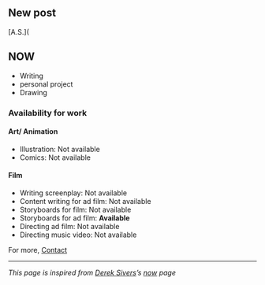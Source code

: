 ## New post
[A.S.](

## NOW

-   Writing
  -   personal project
-   Drawing

### Availability for work

#### Art/ Animation

-   Illustration: Not available
-   Comics: Not available

#### Film

-   Writing screenplay: Not available
-   Content writing for ad film: Not available
-   Storyboards for film: Not available
-   Storyboards for ad film: **Available**
-   Directing ad film: Not available
-   Directing music video: Not available

For more, [Contact](https://raghug.com/contact)

---

*This page is inspired from [Derek Sivers](https://sive.rs/)’s [now](https://nownownow.com/about) page*

